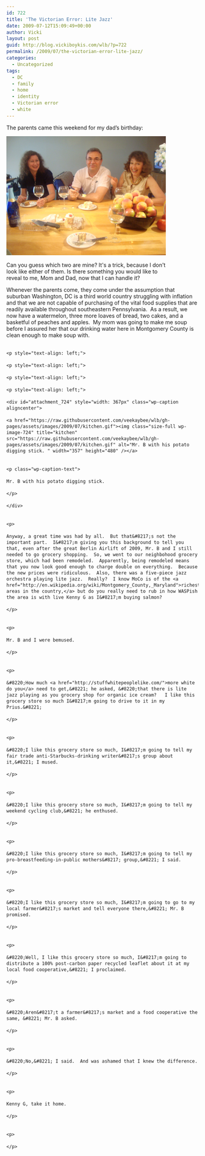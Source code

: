 ```yaml
---
id: 722
title: 'The Victorian Error: Lite Jazz'
date: 2009-07-12T15:09:49+00:00
author: Vicki
layout: post
guid: http://blog.vickiboykis.com/wlb/?p=722
permalink: /2009/07/the-victorian-error-lite-jazz/
categories:
  - Uncategorized
tags:
  - DC
  - family
  - home
  - identity
  - Victorian error
  - white
---
```

The parents came this weekend for my dad&#8217;s birthday:

<div id="attachment_723" style="width: 428px" class="wp-caption alignnone">
  <a href="https://raw.githubusercontent.com/veekaybee/wlb/gh-pages/assets/images/2009/07/dsc01880.jpg"><img class="size-full wp-image-723" style="border: 0pt none;" src="https://raw.githubusercontent.com/veekaybee/wlb/gh-pages/assets/images/2009/07/dsc01880.jpg" alt="Can you guess which two are mine? It's a trick, because I don't look like either of them. Is there something you would like to reveal to me, Mom and Dad, now that I can handle it?" width="418" height="312" /></a>
  
  <p class="wp-caption-text">
    Can you guess which two are mine? It's a trick, because I don't look like either of them. Is there something you would like to reveal to me, Mom and Dad, now that I can handle it?
  </p>
</div>

<p style="text-align: left;">
  <p style="text-align: left;">
    <p style="text-align: left;">
      <p style="text-align: left;">
        <p style="text-align: left;">
          <p style="text-align: left;">
            <p style="text-align: left;">
              <p style="text-align: left;">
                <p style="text-align: left;">
                  <p style="text-align: left;">
                    <p style="text-align: left;">
                      <p style="text-align: left;">
                        <p style="text-align: left;">
                          <p style="text-align: left;">
                            <p style="text-align: left;">
                              <p style="text-align: left;">
                                <p style="text-align: left;">
                                  <p style="text-align: left;">
                                    <p style="text-align: left;">
                                      <p style="text-align: left;">
                                        <p style="text-align: left;">
                                          <p style="text-align: left;">
                                            <p style="text-align: left;">
                                              <p style="text-align: left;">
                                                <p style="text-align: left;">
                                                  <p style="text-align: left;">
                                                    <p style="text-align: left;">
                                                      <p style="text-align: left;">
                                                        <p style="text-align: left;">
                                                          <p style="text-align: left;">
                                                            <p style="text-align: left;">
                                                              <p style="text-align: left;">
                                                                <p style="text-align: left;">
                                                                  <p style="text-align: left;">
                                                                    <p style="text-align: left;">
                                                                      <p style="text-align: left;">
                                                                        <p style="text-align: left;">
                                                                          <p style="text-align: left;">
                                                                            <p style="text-align: left;">
                                                                              <p style="text-align: left;">
                                                                                <p style="text-align: left;">
                                                                                  <p style="text-align: left;">
                                                                                    <p style="text-align: left;">
                                                                                      <p style="text-align: left;">
                                                                                        <p style="text-align: left;">
                                                                                          Whenever the parents come, they come under the assumption that suburban Washington, DC is a third world country struggling with inflation and that we are not capable of purchasing of the vital food supplies that are readily available throughout southeastern Pennsylvania.  As a result, we now have a watermelon, three more loaves of bread, two cakes, and a basketful of peaches and apples.  My mom was going to make me soup before I assured her that our drinking water here in Montgomery County is clean enough to make soup with.
                                                                                        </p>
                                                                                        
                                                                                        <p style="text-align: left;">
                                                                                          <p style="text-align: left;">
                                                                                            <p style="text-align: left;">
                                                                                              <p style="text-align: left;">
                                                                                                <div id="attachment_724" style="width: 367px" class="wp-caption aligncenter">
                                                                                                  <a href="https://raw.githubusercontent.com/veekaybee/wlb/gh-pages/assets/images/2009/07/kitchen.gif"><img class="size-full wp-image-724" title="kitchen" src="https://raw.githubusercontent.com/veekaybee/wlb/gh-pages/assets/images/2009/07/kitchen.gif" alt="Mr. B with his potato digging stick. " width="357" height="480" /></a>
                                                                                                  
                                                                                                  <p class="wp-caption-text">
                                                                                                    Mr. B with his potato digging stick.
                                                                                                  </p>
                                                                                                </div>
                                                                                                
                                                                                                <p>
                                                                                                  Anyway, a great time was had by all.  But that&#8217;s not the important part.  I&#8217;m giving you this background to tell you that, even after the great Berlin Airlift of 2009, Mr. B and I still needed to go grocery shopping.  So, we went to our neighbohood grocery store, which had been remodeled.  Apparently, being remodeled means that you now look good enough to charge double on everything.  Because the new prices were ridiculous.  Also, there was a five-piece jazz orchestra playing lite jazz.  Really?  I know MoCo is of the <a href="http://en.wikipedia.org/wiki/Montgomery_County,_Maryland">richest areas in the country,</a> but do you really need to rub in how WASPish the area is with live Kenny G as I&#8217;m buying salmon?
                                                                                                </p>
                                                                                                
                                                                                                <p>
                                                                                                  Mr. B and I were bemused.
                                                                                                </p>
                                                                                                
                                                                                                <p>
                                                                                                  &#8220;How much <a href="http://stuffwhitepeoplelike.com/">more white do you</a> need to get,&#8221; he asked, &#8220;that there is lite jazz playing as you grocery shop for organic ice cream?   I like this grocery store so much I&#8217;m going to drive to it in my Prius.&#8221;
                                                                                                </p>
                                                                                                
                                                                                                <p>
                                                                                                  &#8220;I like this grocery store so much, I&#8217;m going to tell my fair trade anti-Starbucks-drinking writer&#8217;s group about it,&#8221; I mused.
                                                                                                </p>
                                                                                                
                                                                                                <p>
                                                                                                  &#8220;I like this grocery store so much, I&#8217;m going to tell my weekend cycling club,&#8221; he enthused.
                                                                                                </p>
                                                                                                
                                                                                                <p>
                                                                                                  &#8220;I like this grocery store so much, I&#8217;m going to tell my pro-breastfeeding-in-public mothers&#8217; group,&#8221; I said.
                                                                                                </p>
                                                                                                
                                                                                                <p>
                                                                                                  &#8220;I like this grocery store so much, I&#8217;m going to go to my local farmer&#8217;s market and tell everyone there,&#8221; Mr. B promised.
                                                                                                </p>
                                                                                                
                                                                                                <p>
                                                                                                  &#8220;Well, I like this grocery store so much, I&#8217;m going to distribute a 100% post-carbon paper recycled leaflet about it at my local food cooperative,&#8221; I proclaimed.
                                                                                                </p>
                                                                                                
                                                                                                <p>
                                                                                                  &#8220;Aren&#8217;t a farmer&#8217;s market and a food cooperative the same, &#8221; Mr. B asked.
                                                                                                </p>
                                                                                                
                                                                                                <p>
                                                                                                  &#8220;No,&#8221; I said.  And was ashamed that I knew the difference.
                                                                                                </p>
                                                                                                
                                                                                                <p>
                                                                                                  Kenny G, take it home.
                                                                                                </p>
                                                                                                
                                                                                                <p>
                                                                                                </p>